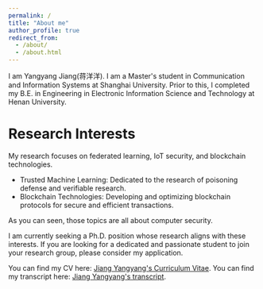 ```yaml
---
permalink: /
title: "About me"
author_profile: true
redirect_from: 
  - /about/
  - /about.html
---
```


I am Yangyang Jiang(蒋洋洋). I am a Master's student in Communication and Information Systems at Shanghai University. Prior to this, I completed my B.E. in Engineering in Electronic Information Science and Technology at Henan University.


Research Interests
======
My research focuses on federated learning, IoT security, and blockchain technologies. 

- Trusted Machine Learning: Dedicated to the research of poisoning defense and verifiable research.
- Blockchain Technologies: Developing and optimizing blockchain protocols for secure and efficient transactions.

As you can seen, those topics are all about computer security.

I am currently seeking a Ph.D. position whose research aligns with these interests. If you are looking for a dedicated and passionate student to join your research group, please consider my application.

You can find my CV here: [Jiang Yangyang's Curriculum Vitae](../files/Curriculum_Vitae.pdf).
You can find my transcript here: [Jiang Yangyang's transcript](../files/transcript.pdf).
